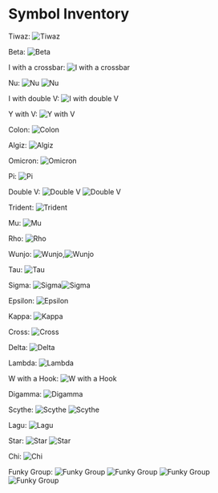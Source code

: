 # Symbol Inventory

Tiwaz: ![Tiwaz](http://www.homermultitext.org/iipsrv?OBJ=IIP,1.0&FIF=/project/homer/pyramidal/deepzoom/lycian/hc/v1/2007.02.0004.tif&RGN=0.03977,0.04392,0.05712,0.1303&wID=50&CVT=JPEG)

Beta: ![Beta](http://www.homermultitext.org/iipsrv?OBJ=IIP,1.0&FIF=/project/homer/pyramidal/deepzoom/lycian/hc/v1/2007.02.0020.tif&RGN=0.07845,0.07705,0.01873,0.1625&wID=30&CVT=JPEG)

I with a crossbar: ![I with a crossbar](http://www.homermultitext.org/iipsrv?OBJ=IIP,1.0&FIF=/project/homer/pyramidal/deepzoom/lycian/hc/v1/2007.02.0020.tif&RGN=0.1597,0.06365,0.02226,0.1508&wID=50&CVT=JPEG)

Nu: ![Nu](http://www.homermultitext.org/iipsrv?OBJ=IIP,1.0&FIF=/project/homer/pyramidal/deepzoom/lycian/hc/v1/2007.02.0020.tif&RGN=0.1947,0.07203,0.02367,0.1189&wID=50&CVT=JPEG) ![Nu](http://www.homermultitext.org/iipsrv?OBJ=IIP,1.0&FIF=/project/homer/pyramidal/deepzoom/lycian/hc/v1/2007.02.0084.tif&RGN=0.1571,0.6236,0.09524,0.1439&wID=50&CVT=JPEG)

I with double V: ![I with double V](http://www.homermultitext.org/iipsrv?OBJ=IIP,1.0&FIF=/project/homer/pyramidal/deepzoom/lycian/hc/v1/2007.02.0020.tif&RGN=0.2336,0.07538,0.02827,0.1374&wID=50&CVT=JPEG)

Y with V: ![Y with V](http://www.homermultitext.org/iipsrv?OBJ=IIP,1.0&FIF=/project/homer/pyramidal/deepzoom/lycian/hc/v1/2007.02.0068.tif&RGN=0.2229,0.2338,0.03651,0.2511&wID=50&CVT=JPEG)

Colon: ![Colon](http://www.homermultitext.org/iipsrv?OBJ=IIP,1.0&FIF=/project/homer/pyramidal/deepzoom/lycian/hc/v1/2007.02.0020.tif&RGN=0.2717,0.05695,0.02367,0.1859&wID=50&CVT=JPEG)

Algiz: ![Algiz](http://www.homermultitext.org/iipsrv?OBJ=IIP,1.0&FIF=/project/homer/pyramidal/deepzoom/lycian/hc/v1/2007.02.0020.tif&RGN=0.2996,0.06533,0.02544,0.1759&wID=50&CVT=JPEG)

Omicron: ![Omicron](http://www.homermultitext.org/iipsrv?OBJ=IIP,1.0&FIF=/project/homer/pyramidal/deepzoom/lycian/hc/v1/2007.02.0020.tif&RGN=0.3329,0.05863,0.02933,0.1642&wID=50&CVT=JPEG)

Pi: ![Pi](http://www.homermultitext.org/iipsrv?OBJ=IIP,1.0&FIF=/project/homer/pyramidal/deepzoom/lycian/hc/v1/2007.02.0020.tif&RGN=0.3756,0.04523,0.02615,0.1692&wID=50&CVT=JPEG)

Double V: ![Double V](http://www.homermultitext.org/iipsrv?OBJ=IIP,1.0&FIF=/project/homer/pyramidal/deepzoom/lycian/hc/v1/2007.02.0020.tif&RGN=0.4141,0.05025,0.03251,0.1575&wID=50&CVT=JPEG) ![Double V](http://www.homermultitext.org/iipsrv?OBJ=IIP,1.0&FIF=/project/homer/pyramidal/deepzoom/lycian/hc/v1/2007.02.0137.tif&RGN=0.2881,0.06430,0.02478,0.1818&wID=50&CVT=JPEG)

Trident: ![Trident](http://www.homermultitext.org/iipsrv?OBJ=IIP,1.0&FIF=/project/homer/pyramidal/deepzoom/lycian/hc/v1/2007.02.0137.tif&RGN=0.2117,0.05987,0.02159,0.1486&wID=50&CVT=JPEG)

Mu: ![Mu](http://www.homermultitext.org/iipsrv?OBJ=IIP,1.0&FIF=/project/homer/pyramidal/deepzoom/lycian/hc/v1/2007.02.0020.tif&RGN=0.4827,0.04858,0.03145,0.1240&wID=50&CVT=JPEG)

Rho: ![Rho](http://www.homermultitext.org/iipsrv?OBJ=IIP,1.0&FIF=/project/homer/pyramidal/deepzoom/lycian/hc/v1/2007.02.0020.tif&RGN=0.6876,0.04188,0.01943,0.1658&wID=50&CVT=JPEG)

Wunjo: ![Wunjo](http://www.homermultitext.org/iipsrv?OBJ=IIP,1.0&FIF=/project/homer/pyramidal/deepzoom/lycian/hc/v1/2007.02.0020.tif&RGN=0.7905,0.03518,0.01979,0.1759&wID=50&CVT=JPEG),![Wunjo](http://www.homermultitext.org/iipsrv?OBJ=IIP,1.0&FIF=/project/homer/pyramidal/deepzoom/lycian/hc/v1/2007.02.0084.tif&RGN=0.5857,0.3210,0.07857,0.1439&wID=50&CVT=JPEG)

Tau: ![Tau](http://www.homermultitext.org/iipsrv?OBJ=IIP,1.0&FIF=/project/homer/pyramidal/deepzoom/lycian/hc/v1/2007.02.0020.tif&RGN=0.8208,0.05025,0.02792,0.1390&wID=50&CVT=JPEG)

Sigma: ![Sigma](http://www.homermultitext.org/iipsrv?OBJ=IIP,1.0&FIF=/project/homer/pyramidal/deepzoom/lycian/hc/v1/2007.02.0020.tif&RGN=0.02756,0.2965,0.02191,0.1491&wID=50&CVT=JPEG)![Sigma](http://www.homermultitext.org/iipsrv?OBJ=IIP,1.0&FIF=/project/homer/pyramidal/deepzoom/lycian/hc/v1/2007.02.0084.tif&RGN=0.3286,0.4649,0.05000,0.1476&wID=50&CVT=JPEG) 

Epsilon: ![Epsilon](http://www.homermultitext.org/iipsrv?OBJ=IIP,1.0&FIF=/project/homer/pyramidal/deepzoom/lycian/hc/v1/2007.02.0020.tif&RGN=0.1173,0.2898,0.02261,0.1524&wID=50&CVT=JPEG)

Kappa: ![Kappa](http://www.homermultitext.org/iipsrv?OBJ=IIP,1.0&FIF=/project/homer/pyramidal/deepzoom/lycian/hc/v1/2007.02.0020.tif&RGN=0.1580,0.2848,0.02049,0.1524&wID=50&CVT=JPEG)

Cross: ![Cross](http://www.homermultitext.org/iipsrv?OBJ=IIP,1.0&FIF=/project/homer/pyramidal/deepzoom/lycian/hc/v1/2007.02.0020.tif&RGN=0.5703,0.2312,0.02261,0.1441&wID=50&CVT=JPEG)

Delta: ![Delta](http://www.homermultitext.org/iipsrv?OBJ=IIP,1.0&FIF=/project/homer/pyramidal/deepzoom/lycian/hc/v1/2007.02.0020.tif&RGN=0.6848,0.2446,0.02933,0.1441&wID=50&CVT=JPEG)

Lambda: ![Lambda](http://www.homermultitext.org/iipsrv?OBJ=IIP,1.0&FIF=/project/homer/pyramidal/deepzoom/lycian/hc/v1/2007.02.0020.tif&RGN=0.5021,0.4188,0.02968,0.1374&wID=50&CVT=JPEG)

W with a Hook: ![W with a Hook](http://www.homermultitext.org/iipsrv?OBJ=IIP,1.0&FIF=/project/homer/pyramidal/deepzoom/lycian/hc/v1/2007.02.0084.tif&RGN=0.6690,0.1771,0.1690,0.1218&wID=50&CVT=JPEG)

Digamma: ![Digamma](http://www.homermultitext.org/iipsrv?OBJ=IIP,1.0&FIF=/project/homer/pyramidal/deepzoom/lycian/hc/v1/2007.02.0084.tif&RGN=0.5238,0.3210,0.06190,0.1328&wID=50&CVT=JPEG)

Scythe: ![Scythe](http://www.homermultitext.org/iipsrv?OBJ=IIP,1.0&FIF=/project/homer/pyramidal/deepzoom/lycian/hc/v1/2007.02.0084.tif&RGN=0.1833,0.4760,0.05714,0.1218&wID=50&CVT=JPEG) ![Scythe](http://www.homermultitext.org/iipsrv?OBJ=IIP,1.0&FIF=/project/homer/pyramidal/deepzoom/lycian/hc/v1/2007.02.0137.tif&RGN=0.4570,0.09534,0.01912,0.1641&wID=50&CVT=JPEG)

Lagu: ![Lagu](http://www.homermultitext.org/iipsrv?OBJ=IIP,1.0&FIF=/project/homer/pyramidal/deepzoom/lycian/hc/v1/2007.02.0084.tif&RGN=0.3833,0.4760,0.05238,0.1365&wID=50&CVT=JPEG)

Star: ![Star](http://www.homermultitext.org/iipsrv?OBJ=IIP,1.0&FIF=/project/homer/pyramidal/deepzoom/lycian/hc/v1/2007.02.0137.tif&RGN=0.01982,0.6164,0.02265,0.1663&wID=50&CVT=JPEG) ![Star](http://www.homermultitext.org/iipsrv?OBJ=IIP,1.0&FIF=/project/homer/pyramidal/deepzoom/lycian/hc/v1/2007.02.0079.tif&RGN=0.1357,0.6508,0.03717,0.03392&wID=50&CVT=JPEG)

Chi: ![Chi](http://www.homermultitext.org/iipsrv?OBJ=IIP,1.0&FIF=/project/homer/pyramidal/deepzoom/lycian/hc/v1/2007.02.0068.tif&RGN=0.08011,0.5152,0.02779,0.1991&wID=50&CVT=JPEG)

Funky Group: ![Funky Group](http://www.homermultitext.org/iipsrv?OBJ=IIP,1.0&FIF=/project/homer/pyramidal/deepzoom/lycian/hc/v1/2007.02.0079.tif&RGN=0.3606,0.5251,0.04275,0.03078&wID=50&CVT=JPEG) ![Funky Group](http://www.homermultitext.org/iipsrv?OBJ=IIP,1.0&FIF=/project/homer/pyramidal/deepzoom/lycian/hc/v1/2007.02.0079.tif&RGN=0.3674,0.5597,0.07931,0.03580&wID=50&CVT=JPEG) ![Funky Group](http://www.homermultitext.org/iipsrv?OBJ=IIP,1.0&FIF=/project/homer/pyramidal/deepzoom/lycian/hc/v1/2007.02.0079.tif&RGN=0.5973,0.5144,0.07187,0.03580&wID=50&CVT=JPEG) ![Funky Group](http://www.homermultitext.org/iipsrv?OBJ=IIP,1.0&FIF=/project/homer/pyramidal/deepzoom/lycian/hc/v1/2007.02.0079.tif&RGN=0.7230,0.5427,0.07311,0.03266&wID=50&CVT=JPEG)

